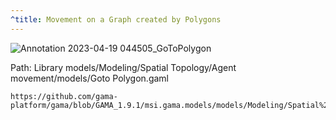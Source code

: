 ```yaml
---
^title: Movement on a Graph created by Polygons
---
```


![Annotation 2023-04-19 044505_GoToPolygon](https://user-images.githubusercontent.com/4437331/232953918-166955b9-dc45-4a1b-9c01-4f2cd8558250.png)

Path: Library models/Modeling/Spatial Topology/Agent movement/models/Goto Polygon.gaml

```gaml reference
https://github.com/gama-platform/gama/blob/GAMA_1.9.1/msi.gama.models/models/Modeling/Spatial%20Topology/Agent%20movement/models/Goto%20Polygon.gaml
```